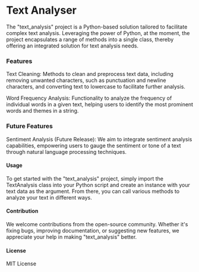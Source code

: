 # Text Analyser
The "text_analysis" project is a Python-based solution tailored to facilitate complex text analysis. Leveraging the power of Python, at the moment, the project encapsulates a range of methods into a single class, thereby offering an integrated solution for text analysis needs.

### Features
Text Cleaning: Methods to clean and preprocess text data, including removing unwanted characters, such as punctuation and newline characters, and converting text to lowercase to facilitate further analysis.

Word Frequency Analysis: Functionality to analyze the frequency of individual words in a given text, helping users to identify the most prominent words and themes in a string.

### Future Features
Sentiment Analysis (Future Release): We aim to integrate sentiment analysis capabilities, empowering users to gauge the sentiment or tone of a text through natural language processing techniques.
 
#### Usage
To get started with the "text_analysis" project, simply import the TextAnalysis class into your Python script and create an instance with your text data as the argument. From there, you can call various methods to analyze your text in different ways.

#### Contribution
We welcome contributions from the open-source community. Whether it's fixing bugs, improving documentation, or suggesting new features, we appreciate your help in making "text_analysis" better.

#### License
MIT License
